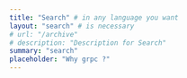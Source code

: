 ```yaml
---
title: "Search" # in any language you want
layout: "search" # is necessary
# url: "/archive"
# description: "Description for Search"
summary: "search"
placeholder: "Why grpc ?"
---
```

